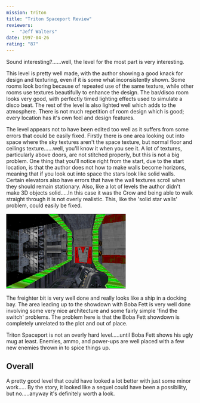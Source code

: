 ```yaml
---
mission: triton
title: "Triton Spaceport Review"
reviewers: 
  -  "Jeff Walters"
date: 1997-04-26
rating: "87"
---
```


Sound interesting?......well, the level for the most part is very interesting.

This level is pretty well made, with the author showing a good knack for design and texturing, even if it is some what inconsistently shown. Some rooms look boring because of repeated use of the same texture, while other rooms use textures beautifully to enhance the design. The bar/disco room looks very good, with perfectly timed lighting effects used to simulate a disco beat. The rest of the level is also lighted well which adds to the atmosphere. There is not much repetition of room design which is good; every location has it's own feel and design features.

The level appears not to have been edited too well as it suffers from some errors that could be easily fixed. Firstly there is one area looking out into space where the sky textures aren't the space texture, but normal floor and ceilings texture......well, you'll know it when you see it. A lot of textures, particularly above doors, are not stitched properly, but this is not a big problem. One thing that you'll notice right from the start, due to the start location, is that the author does not how to make walls become horizons, meaning that if you look out into space the stars look like solid walls. Certain elevators also have errors that have the wall textures scroll when they should remain stationary. Also, like a lot of levels the author didn't make 3D objects solid.....In this case it was the Crow and being able to walk straight through it is not overly realistic. This, like the 'solid star walls' problem, could easily be fixed.

![Triton Spaceport screenshot](./triton.png "The entrance to the freighter is nicely done.")

The freighter bit is very well done and really looks like a ship in a docking bay. The area leading up to the showdown with Boba Fett is very well done involving some very nice architecture and some fairly simple 'find the switch' problems. The problem here is that the Boba Fett showdown is completely unrelated to the plot and out of place.

Triton Spaceport is not an overly hard level.....until Boba Fett shows his ugly mug at least. Enemies, ammo, and power-ups are well placed with a few new enemies thrown in to spice things up.

## Overall

A pretty good level that could have looked a lot better with just some minor work..... By the story, it looked like a sequel could have been a possibility, but no.....anyway it's definitely worth a look.
